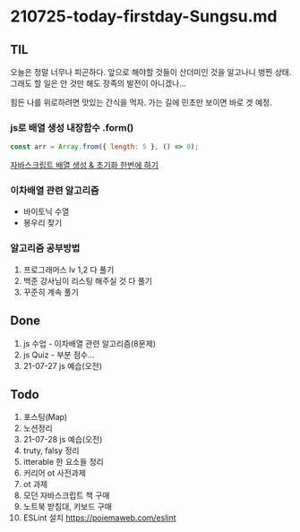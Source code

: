 # 210725-today-firstday-Sungsu.md

## TIL

오늘은 정말 너무나 피곤하다. 앞으로 해야할 것들이 산더미인 것을 알고나니 벙찐 상태.
그래도 할 일은 안 것만 해도 장족의 발전이 아니겠나...

힘든 나를 위로하려면 맛있는 간식을 먹자. 가는 길에 민초만 보이면 바로 겟 예정.

### js로 배열 생성 내장함수 .form()

```jsx
const arr = Array.from({ length: 5 }, () => 0);
```

[자바스크립트 배열 생성 & 초기화 한번에 하기](https://velog.io/@kler/%EC%9E%90%EB%B0%94%EC%8A%A4%ED%81%AC%EB%A6%BD%ED%8A%B8-%EB%B0%B0%EC%97%B4-%EC%83%9D%EC%84%B1-%EC%B4%88%EA%B8%B0%ED%99%94-%ED%95%9C%EB%B2%88%EC%97%90-%ED%95%98%EA%B8%B0)

### 이차배열 관련 알고리즘

- 바이토닉 수열
- 봉우리 찾기

### 알고리즘 공부방법

1. 프로그래머스 lv 1,2 다 풀기
2. 백준 강사님이 리스팅 해주실 것 다 풀기
3. 꾸준히 계속 풀기

## Done

1. js 수업 - 이차배열 관련 알고리즘(8문제)
2. js Quiz - 부분 점수...
3. 21-07-27 js 예습(오전)

## Todo

1. 포스팅(Map)
2. 노션정리
3. 21-07-28 js 예습(오전)
4. truty, falsy 정리
5. itterable 한 요소들 정리
6. 커리어 ot 사전과제
7. ot 과제
8. 모던 자바스크립트 책 구매
9. 노트북 받침대, 키보드 구매
10. ESLint 설치 https://poiemaweb.com/eslint
